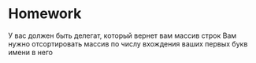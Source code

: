 # Homework 

У вас должен быть делегат, который вернет вам массив строк
Вам нужно отсортировать массив по числу вхождения ваших первых букв имени в него
